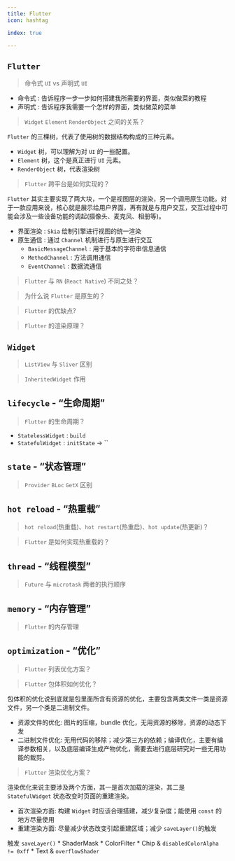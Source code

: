 ```yaml
---
title: Flutter
icon: hashtag

index: true

---
```


<!-- more -->

## `Flutter`

> 命令式 `UI` vs 声明式 `UI`
  
  * 命令式 : 告诉程序一步一步如何搭建我所需要的界面，类似做菜的教程
  * 声明式 : 告诉程序我需要一个怎样的界面，类似做菜的菜单

> `Widget` `Element` `RenderObject` 之间的关系？

  `Flutter` 的三棵树，代表了使用树的数据结构构成的三种元素。
  
  * `Widget` 树，可以理解为对 `UI` 的一些配置。
  * `Element` 树，这个是真正进行 `UI` 元素。
  * `RenderObject` 树，代表渲染树 

> `Flutter` 跨平台是如何实现的？

  `Flutter` 其实主要实现了两大块，一个是视图层的渲染，另一个调用原生功能。对于一款应用来说，核心就是展示给用户界面，再有就是与用户交互，交互过程中可能会涉及一些设备功能的调起(摄像头、麦克风、相册等)。
  
  * 界面渲染 : `Skia` 绘制引擎进行视图的统一渲染
  * 原生通信 : 通过 `Channel` 机制进行与原生进行交互
    - `BasicMessageChannel` : 用于基本的字符串信息通信
    - `MethodChannel` : 方法调用通信
    - `EventChannel` : 数据流通信
  
> `Flutter` 与 `RN` (`React Native`) 不同之处？

> 为什么说 `Flutter` 是原生的？

> `Flutter` 的优缺点?

> `Flutter` 的渲染原理？

## `Widget`

> `ListView` 与 `Sliver` 区别  

> `InheritedWidget` 作用

## `lifecycle` - “生命周期”

> `Flutter` 的生命周期？

  * `StatelessWidget` : `build`
  * `StatefulWidget` : `initState` -> ``
  
## `state` - “状态管理”

> `Provider` `BLoc` `GetX` 区别
  
## `hot reload` - “热重载”

> `hot reload`(热重载)、`hot restart`(热重启)、`hot update`(热更新)？


> `Flutter` 是如何实现热重载的？
  
## `thread` - “线程模型”

> `Future` 与 `microtask` 两者的执行顺序
  
## `memory` - “内存管理”

> `Flutter` 的内存管理
  
## `optimization` - “优化”

> `Flutter` 列表优化方案？

> `Flutter` 包体积如何优化？

  包体积的优化说到底就是包里面所含有资源的优化，主要包含两类文件一类是资源文件，另一个类是二进制文件。
  
  * 资源文件的优化: 图片的压缩，bundle 优化，无用资源的移除，资源的动态下发
  * 二进制文件优化: 无用代码的移除；减少第三方的依赖；编译优化，主要有编译参数相关，以及底层编译生成产物优化，需要去进行底层研究对一些无用功能的裁剪。

> `Flutter` 渲染优化方案？

  渲染优化来说主要涉及两个方面，其一是首次加载的渲染，其二是 `StatefulWidget` 状态改变时页面的重建渲染。
  
  * 首次渲染方面: 构建 `Widget` 时应该合理搭建，减少复杂度；能使用 `const` 的地方尽量使用
  * 重建渲染方面: 尽量减少状态改变引起重建区域；减少 `saveLayer()`的触发
  
  触发 `saveLayer()`
    * ShaderMask
    * ColorFilter
    * Chip & `disabledColorAlpha != 0xff`
    * Text & `overflowShader`